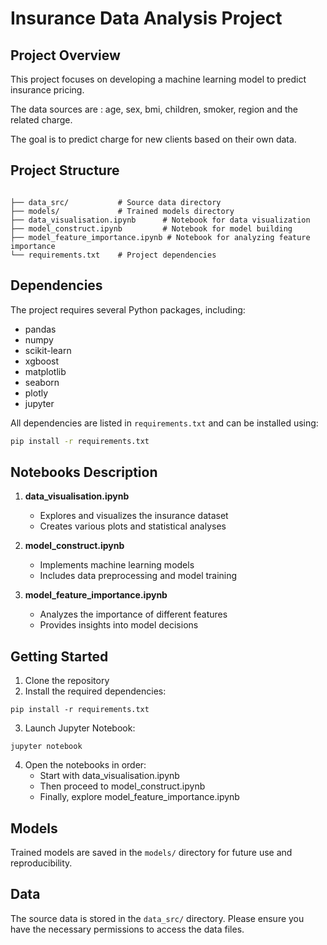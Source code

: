 # Insurance Data Analysis Project

## Project Overview
This project focuses on developing a machine learning model to predict insurance pricing. 

The data sources are : age, sex, bmi, children, smoker, region and the related charge.

The goal is to predict charge for new clients based on their own data.

## Project Structure
```

├── data_src/           # Source data directory
├── models/             # Trained models directory
├── data_visualisation.ipynb      # Notebook for data visualization
├── model_construct.ipynb         # Notebook for model building
├── model_feature_importance.ipynb # Notebook for analyzing feature importance
└── requirements.txt    # Project dependencies
```
## Dependencies
The project requires several Python packages, including:
- pandas
- numpy
- scikit-learn
- xgboost
- matplotlib
- seaborn
- plotly
- jupyter

All dependencies are listed in `requirements.txt` and can be installed using:
```bash
pip install -r requirements.txt
```

## Notebooks Description
1. **data_visualisation.ipynb**
   - Explores and visualizes the insurance dataset
   - Creates various plots and statistical analyses
   
2. **model_construct.ipynb**
   - Implements machine learning models
   - Includes data preprocessing and model training
   
3. **model_feature_importance.ipynb**
   - Analyzes the importance of different features
   - Provides insights into model decisions

## Getting Started
1. Clone the repository
2. Install the required dependencies:
```shell script
pip install -r requirements.txt
```

3. Launch Jupyter Notebook:
```shell script
jupyter notebook
```

4. Open the notebooks in order:
   - Start with data_visualisation.ipynb
   - Then proceed to model_construct.ipynb
   - Finally, explore model_feature_importance.ipynb

## Models
Trained models are saved in the `models/` directory for future use and reproducibility.

## Data
The source data is stored in the `data_src/` directory. Please ensure you have the necessary permissions to access the data files.